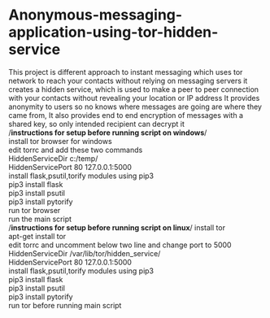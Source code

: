# Anonymous-messaging-application-using-tor-hidden-service  
This project is different approach to instant messaging which uses tor network to reach your contacts without relying on messaging servers   it creates a hidden service, which is used to make a peer to peer connection with your contacts without revealing your location or IP   address It provides anonymity to users so no knows where messages are going are where they came from, It also provides end to end   encryption of messages with a shared key, so only intended recipient can decrypt it  
/**instructions for setup before running script on windows**/  
install tor browser for windows  
edit torrc and add these two commands  
HiddenServiceDir c:/temp/  
HiddenServicePort 80 127.0.0.1:5000  
install flask,psutil,torify modules using pip3  
pip3 install flask  
pip3 install psutil  
pip3 install pytorify  
run tor browser  
run the main script  
/**instructions for setup before running script on linux**/ 
install tor  
apt-get install tor  
edit torrc and uncomment below two line and change port to 5000  
HiddenServiceDir /var/lib/tor/hidden_service/  
HiddenServicePort 80 127.0.0.1:5000  
install flask,psutil,torify modules using pip3  
pip3 install flask  
pip3 install psutil  
pip3 install pytorify  
run tor before running main script  
